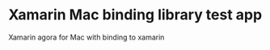 Xamarin Mac binding library test app
================
Xamarin agora for Mac with binding to xamarin
